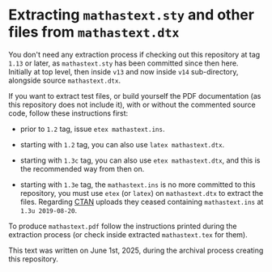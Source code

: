 # Extracting `mathastext.sty` and other files from `mathastext.dtx`

You don't need any extraction process if checking out this repository
at tag `1.13` or later, as `mathastext.sty` has been committed since
then here.  Initially at top level, then inside `v13` and now inside
`v14` sub-directory, alongside source `mathastext.dtx`.

If you want to extract test files, or build yourself the PDF documentation (as
this repository does not include it), with or without the commented source
code, follow these instructions first:

- prior to `1.2` tag, issue `etex mathastext.ins`.

- starting with `1.2` tag, you can also use `latex mathastext.dtx`.

- starting with `1.3c` tag, you can also use `etex mathastext.dtx`, and this
  is the recommended way from then on.

- starting with `1.3e` tag, the `mathastext.ins` is no more committed to this
  repository, you must use `etex` (or `latex`) on `mathastext.dtx` to extract
  the files.  Regarding [CTAN](https://ctan.org) uploads they ceased
  containing `mathastext.ins` at `1.3u 2019-08-20`.

To produce `mathastext.pdf` follow the instructions printed during the
extraction process (or check inside extracted `mathastext.tex` for them).

This text was written on June 1st, 2025, during the archival process creating
this repository.
